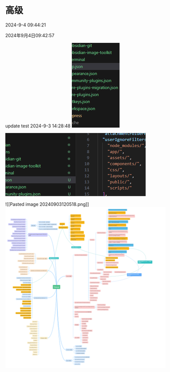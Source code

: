 # 高级

2024-9-4 09:44:21

2024年9月4日09:42:57

update test 2024-9-3 14:28:48
![](Pasted%20image%2020240903120712.png)

![](Pasted%20image%2020240903120658.png)

![[Pasted image 20240903120518.png]]
![ssdf](1.png)
